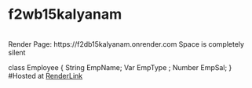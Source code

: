 # f2wb15kalyanam
<br>
Render Page: https://f2db15kalyanam.onrender.com 
Space is completely silent

class Employee {
            String EmpName;
            Var EmpType ;
            Number EmpSal;
} <br>
#Hosted at
[RenderLink](https://f2db15kalyanam.onrender.com) 
